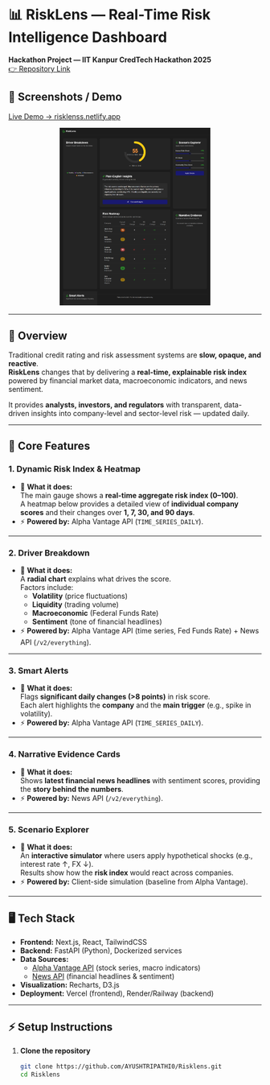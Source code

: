 # 📊 RiskLens — Real-Time Risk Intelligence Dashboard

**Hackathon Project — IIT Kanpur CredTech Hackathon 2025**  
[👉 Repository Link](https://github.com/AYUSHTRIPATHI0/Risklens.git)
## 📸 Screenshots / Demo  
[Live Demo → risklenss.netlify.app](https://risklenss.netlify.app/)


<p align="center">
  <img src="/risklenss.netlify.app_.png" alt="" width="300"/>
</p>
  

---

## 🚀 Overview
Traditional credit rating and risk assessment systems are **slow, opaque, and reactive**.  
**RiskLens** changes that by delivering a **real-time, explainable risk index** powered by financial market data, macroeconomic indicators, and news sentiment.  

It provides **analysts, investors, and regulators** with transparent, data-driven insights into company-level and sector-level risk — updated daily.

---

## 🔑 Core Features

### 1. Dynamic Risk Index & Heatmap
- 📌 **What it does:**  
  The main gauge shows a **real-time aggregate risk index (0–100)**.  
  A heatmap below provides a detailed view of **individual company scores** and their changes over **1, 7, 30, and 90 days**.  
- ⚡ **Powered by:** Alpha Vantage API (`TIME_SERIES_DAILY`).

---

### 2. Driver Breakdown
- 📌 **What it does:**  
  A **radial chart** explains what drives the score.  
  Factors include:  
  - **Volatility** (price fluctuations)  
  - **Liquidity** (trading volume)  
  - **Macroeconomic** (Federal Funds Rate)  
  - **Sentiment** (tone of financial headlines)  
- ⚡ **Powered by:** Alpha Vantage API (time series, Fed Funds Rate) + News API (`/v2/everything`).

---

### 3. Smart Alerts
- 📌 **What it does:**  
  Flags **significant daily changes (>8 points)** in risk score.  
  Each alert highlights the **company** and the **main trigger** (e.g., spike in volatility).  
- ⚡ **Powered by:** Alpha Vantage API (`TIME_SERIES_DAILY`).

---

### 4. Narrative Evidence Cards
- 📌 **What it does:**  
  Shows **latest financial news headlines** with sentiment scores, providing the **story behind the numbers**.  
- ⚡ **Powered by:** News API (`/v2/everything`).

---

### 5. Scenario Explorer
- 📌 **What it does:**  
  An **interactive simulator** where users apply hypothetical shocks (e.g., interest rate ↑, FX ↓).  
  Results show how the **risk index** would react across companies.  
- ⚡ **Powered by:** Client-side simulation (baseline from Alpha Vantage).  

---

## 🖥️ Tech Stack

- **Frontend:** Next.js, React, TailwindCSS  
- **Backend:** FastAPI (Python), Dockerized services  
- **Data Sources:**  
  - [Alpha Vantage API](https://www.alphavantage.co/) (stock series, macro indicators)  
  - [News API](https://newsapi.org/) (financial headlines & sentiment)  
- **Visualization:** Recharts, D3.js  
- **Deployment:** Vercel (frontend), Render/Railway (backend)

---

## ⚡ Setup Instructions

1. **Clone the repository**
   ```bash
   git clone https://github.com/AYUSHTRIPATHI0/Risklens.git
   cd Risklens

